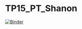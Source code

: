 # TP15_PT_Shanon
 
[![Binder](https://mybinder.org/badge_logo.svg)](https://mybinder.org/v2/gh/CCayssiols/TP15_PT_Shanon/HEAD)
